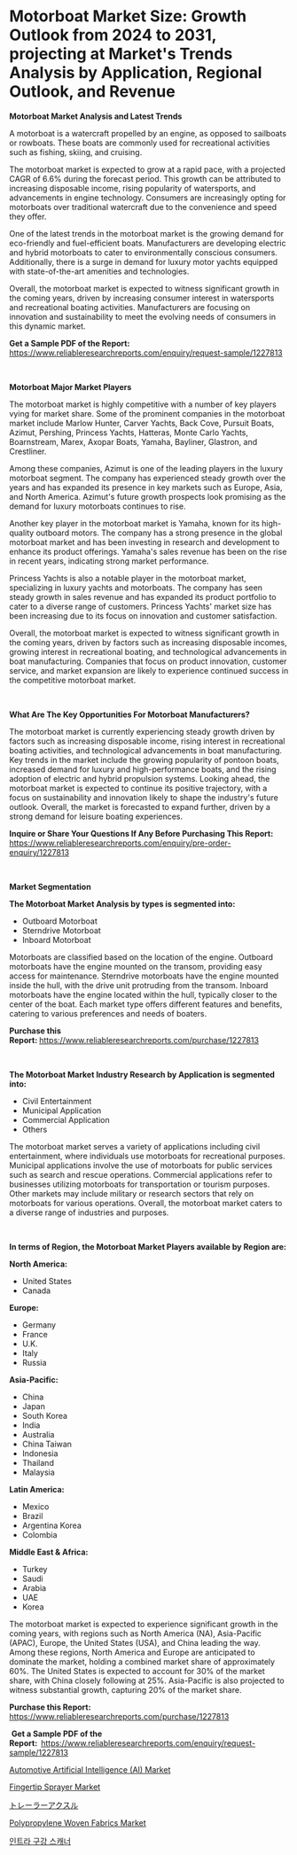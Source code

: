 <p><h1>Motorboat Market Size: Growth Outlook from 2024 to 2031, projecting at Market's Trends Analysis by Application, Regional Outlook, and Revenue</h1></p><p><strong>Motorboat Market Analysis and Latest Trends</strong></p>
<p><p>A motorboat is a watercraft propelled by an engine, as opposed to sailboats or rowboats. These boats are commonly used for recreational activities such as fishing, skiing, and cruising.</p><p>The motorboat market is expected to grow at a rapid pace, with a projected CAGR of 6.6% during the forecast period. This growth can be attributed to increasing disposable income, rising popularity of watersports, and advancements in engine technology. Consumers are increasingly opting for motorboats over traditional watercraft due to the convenience and speed they offer.</p><p>One of the latest trends in the motorboat market is the growing demand for eco-friendly and fuel-efficient boats. Manufacturers are developing electric and hybrid motorboats to cater to environmentally conscious consumers. Additionally, there is a surge in demand for luxury motor yachts equipped with state-of-the-art amenities and technologies.</p><p>Overall, the motorboat market is expected to witness significant growth in the coming years, driven by increasing consumer interest in watersports and recreational boating activities. Manufacturers are focusing on innovation and sustainability to meet the evolving needs of consumers in this dynamic market.</p></p>
<p><strong>Get a Sample PDF of the Report:&nbsp;</strong> <a href="https://www.reliableresearchreports.com/enquiry/request-sample/1227813">https://www.reliableresearchreports.com/enquiry/request-sample/1227813</a></p>
<p>&nbsp;</p>
<p><strong>Motorboat Major Market Players</strong></p>
<p><p>The motorboat market is highly competitive with a number of key players vying for market share. Some of the prominent companies in the motorboat market include Marlow Hunter, Carver Yachts, Back Cove, Pursuit Boats, Azimut, Pershing, Princess Yachts, Hatteras, Monte Carlo Yachts, Boarnstream, Marex, Axopar Boats, Yamaha, Bayliner, Glastron, and Crestliner.</p><p>Among these companies, Azimut is one of the leading players in the luxury motorboat segment. The company has experienced steady growth over the years and has expanded its presence in key markets such as Europe, Asia, and North America. Azimut's future growth prospects look promising as the demand for luxury motorboats continues to rise.</p><p>Another key player in the motorboat market is Yamaha, known for its high-quality outboard motors. The company has a strong presence in the global motorboat market and has been investing in research and development to enhance its product offerings. Yamaha's sales revenue has been on the rise in recent years, indicating strong market performance.</p><p>Princess Yachts is also a notable player in the motorboat market, specializing in luxury yachts and motorboats. The company has seen steady growth in sales revenue and has expanded its product portfolio to cater to a diverse range of customers. Princess Yachts' market size has been increasing due to its focus on innovation and customer satisfaction.</p><p>Overall, the motorboat market is expected to witness significant growth in the coming years, driven by factors such as increasing disposable incomes, growing interest in recreational boating, and technological advancements in boat manufacturing. Companies that focus on product innovation, customer service, and market expansion are likely to experience continued success in the competitive motorboat market.</p></p>
<p>&nbsp;</p>
<p><strong>What Are The Key Opportunities For Motorboat Manufacturers?</strong></p>
<p><p>The motorboat market is currently experiencing steady growth driven by factors such as increasing disposable income, rising interest in recreational boating activities, and technological advancements in boat manufacturing. Key trends in the market include the growing popularity of pontoon boats, increased demand for luxury and high-performance boats, and the rising adoption of electric and hybrid propulsion systems. Looking ahead, the motorboat market is expected to continue its positive trajectory, with a focus on sustainability and innovation likely to shape the industry's future outlook. Overall, the market is forecasted to expand further, driven by a strong demand for leisure boating experiences.</p></p>
<p><strong>Inquire or Share Your Questions If Any Before Purchasing This Report:</strong> <a href="https://www.reliableresearchreports.com/enquiry/pre-order-enquiry/1227813">https://www.reliableresearchreports.com/enquiry/pre-order-enquiry/1227813</a></p>
<p>&nbsp;</p>
<p><strong>Market Segmentation</strong></p>
<p><strong>The Motorboat Market Analysis by types is segmented into:</strong></p>
<p><ul><li>Outboard Motorboat</li><li>Sterndrive Motorboat</li><li>Inboard Motorboat</li></ul></p>
<p><p>Motorboats are classified based on the location of the engine. Outboard motorboats have the engine mounted on the transom, providing easy access for maintenance. Sterndrive motorboats have the engine mounted inside the hull, with the drive unit protruding from the transom. Inboard motorboats have the engine located within the hull, typically closer to the center of the boat. Each market type offers different features and benefits, catering to various preferences and needs of boaters.</p></p>
<p><strong>Purchase this Report:&nbsp;</strong><a href="https://www.reliableresearchreports.com/purchase/1227813">https://www.reliableresearchreports.com/purchase/1227813</a></p>
<p>&nbsp;</p>
<p><strong>The Motorboat Market Industry Research by Application is segmented into:</strong></p>
<p><ul><li>Civil Entertainment</li><li>Municipal Application</li><li>Commercial Application</li><li>Others</li></ul></p>
<p><p>The motorboat market serves a variety of applications including civil entertainment, where individuals use motorboats for recreational purposes. Municipal applications involve the use of motorboats for public services such as search and rescue operations. Commercial applications refer to businesses utilizing motorboats for transportation or tourism purposes. Other markets may include military or research sectors that rely on motorboats for various operations. Overall, the motorboat market caters to a diverse range of industries and purposes.</p></p>
<p>&nbsp;</p>
<p><strong>In terms of Region, the Motorboat Market Players available by Region are:</strong></p>
<p>
    <p> <strong> North America: </strong>
        <ul>
            <li>United States</li>
            <li>Canada</li>
        </ul>
        </p> 
    <p> <strong> Europe: </strong>
        <ul>
            <li>Germany</li>
            <li>France</li>
            <li>U.K.</li>
            <li>Italy</li>
            <li>Russia</li>
        </ul>
        </p> 
    <p> <strong> Asia-Pacific: </strong>
        <ul>
            <li>China</li>
            <li>Japan</li>
            <li>South Korea</li>
            <li>India</li>
            <li>Australia</li>
            <li>China Taiwan</li>
            <li>Indonesia</li>
            <li>Thailand</li>
            <li>Malaysia</li>
        </ul>
        </p> 
    <p> <strong> Latin America: </strong>
        <ul>
            <li>Mexico</li>
            <li>Brazil</li>
            <li>Argentina Korea</li>
            <li>Colombia</li>
        </ul>
        </p> 
    <p> <strong> Middle East & Africa: </strong>
        <ul>
            <li>Turkey</li>
            <li>Saudi</li>
            <li>Arabia</li>
            <li>UAE</li>
            <li>Korea</li>
        </ul>
    </p>
    </p>
<p><p>The motorboat market is expected to experience significant growth in the coming years, with regions such as North America (NA), Asia-Pacific (APAC), Europe, the United States (USA), and China leading the way. Among these regions, North America and Europe are anticipated to dominate the market, holding a combined market share of approximately 60%. The United States is expected to account for 30% of the market share, with China closely following at 25%. Asia-Pacific is also projected to witness substantial growth, capturing 20% of the market share.</p></p>
<p><strong>Purchase this Report: </strong><a href="https://www.reliableresearchreports.com/purchase/1227813">https://www.reliableresearchreports.com/purchase/1227813</a></p>
<p>&nbsp;<strong>Get a Sample PDF of the Report:&nbsp;&nbsp;</strong><a href="https://www.reliableresearchreports.com/enquiry/request-sample/1227813">https://www.reliableresearchreports.com/enquiry/request-sample/1227813</a></p>
<p><strong></strong></p>
<p><p><a href="https://github.com/lubmix/Market-Research-Report-List-1/blob/main/automotive-artificial-intelligence-ai-market.md">Automotive Artificial Intelligence (AI) Market</a></p><p><a href="https://issuu.com/reportprime-2/docs/fingertip-sprayer-market-size-2030.pptx">Fingertip Sprayer Market</a></p><p><a href="https://github.com/wkuactfdzwizk06/Market-Research-Report-List-1/blob/main/7975439188029.md">トレーラーアクスル</a></p><p><a href="https://issuu.com/reportprime-2/docs/polypropylene-woven-fabrics-market-size-2030.pptx">Polypropylene Woven Fabrics Market</a></p><p><a href="https://github.com/vsckjg50460/Market-Research-Report-List-1/blob/main/5242638187965.md">인트라 구강 스캐너</a></p></p>
